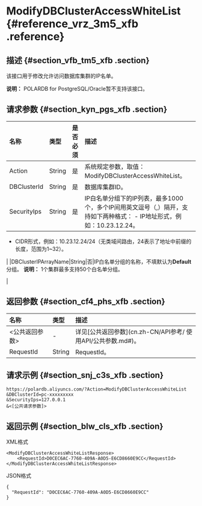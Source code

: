 # ModifyDBClusterAccessWhiteList {#reference_vrz_3m5_xfb .reference}

## 描述 {#section_vfb_tm5_xfb .section}

该接口用于修改允许访问数据库集群的IP名单。

**说明：** POLARDB for PostgreSQL/Oracle暂不支持该接口。

## 请求参数 {#section_kyn_pgs_xfb .section}

|名称|类型|是否必须|描述|
|:-|:-|:---|:-|
|Action|String|是|系统规定参数，取值：ModifyDBClusterAccessWhiteList。|
|DBClusterId|String|是|数据库集群ID。|
|SecurityIps|String|是|IP白名单分组下的IP列表，最多1000个，多个IP间用英文逗号（,）隔开，支持如下两种格式： -   IP地址形式，例如：10.23.12.24。
-   CIDR形式，例如：10.23.12.24/24（无类域间路由，24表示了地址中前缀的长度，范围为1~32）。

 |
|DBClusterIPArrayName|String|否|IP白名单分组的名称，不填默认为**Default**分组。 **说明：** 1个集群最多支持50个白名单分组。

 |

## 返回参数 {#section_cf4_phs_xfb .section}

|名称|类型|描述|
|:-|:-|:-|
|<公共返回参数\>|-|详见[公共返回参数](cn.zh-CN/API参考/ 使用API/公共参数.md#)。|
|RequestId|String|RequestId。|

## 请求示例 {#section_snj_c3s_xfb .section}

``` {#codeblock_8pq_zgk_dbd}
https://polardb.aliyuncs.com/?Action=ModifyDBClusterAccessWhiteList
&DBClusterId=pc-xxxxxxxxx
&SecurityIps=127.0.0.1
&<[公共请求参数]>
```

## 返回示例 {#section_blw_cls_xfb .section}

XML格式

``` {#codeblock_j2q_tnz_15v}
<ModifyDBClusterAccessWhiteListResponse>  
    <RequestId>D0CEC6AC-7760-409A-A0D5-E6CD8660E9CC</RequestId>
</ModifyDBClusterAccessWhiteListResponse>
```

JSON格式

``` {#codeblock_vib_jay_149}
{
  "RequestId": "D0CEC6AC-7760-409A-A0D5-E6CD8660E9CC"
}
```

